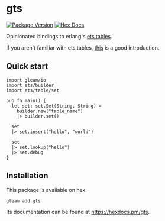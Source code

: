 # gts

[![Package Version](https://img.shields.io/hexpm/v/gts)](https://hex.pm/packages/gts)
[![Hex Docs](https://img.shields.io/badge/hex-docs-ffaff3)](https://hexdocs.pm/gts/)

Opinionated bindings to erlang's [ets tables](https://www.erlang.org/doc/man/ets.html).

If you aren't familiar with ets tables, [this](https://elixirschool.com/en/lessons/storage/ets) is a good introduction.


## Quick start

```gleam
import gleam/io
import ets/builder
import ets/table/set

pub fn main() {
  let set: set.Set(String, String) =
    builder.new("table_name")
    |> builder.set()

  set
  |> set.insert("hello", "world")

  set
  |> set.lookup("hello")
  |> set.debug
}
```

## Installation

This package is available on hex:

```sh
gleam add gts
```
Its documentation can be found at <https://hexdocs.pm/gts>.
